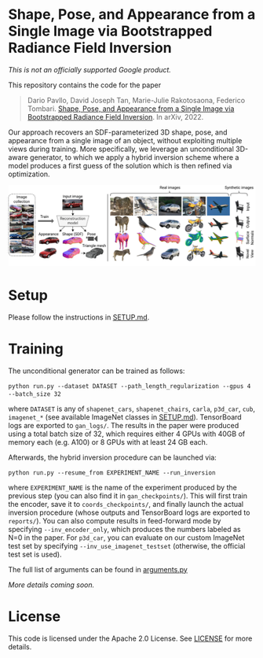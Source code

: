 # Shape, Pose, and Appearance from a Single Image via Bootstrapped Radiance Field Inversion
*This is not an officially supported Google product.*

This repository contains the code for the paper
> Dario Pavllo, David Joseph Tan, Marie-Julie Rakotosaona, Federico Tombari. [Shape, Pose, and Appearance from a Single Image via Bootstrapped Radiance Field Inversion](https://arxiv.org/abs/2211.11674). In arXiv, 2022.

Our approach recovers an SDF-parameterized 3D shape, pose, and appearance from a single image of an object, without exploiting multiple views during training. More specifically, we leverage an unconditional 3D-aware generator, to which we apply a hybrid inversion scheme where a model produces a first guess of the solution which is then refined via optimization.

![](images/teaser.jpg)

# Setup
Please follow the instructions in [SETUP.md](SETUP.md).

# Training
The unconditional generator can be trained as follows:
```
python run.py --dataset DATASET --path_length_regularization --gpus 4 --batch_size 32
```
where `DATASET` is any of `shapenet_cars`, `shapenet_chairs`, `carla`, `p3d_car`, `cub`, `imagenet_*` (see available ImageNet classes in [SETUP.md](SETUP.md)). TensorBoard logs are exported to `gan_logs/`. The results in the paper were produced using a total batch size of 32, which requires either 4 GPUs with 40GB of memory each (e.g. A100) or 8 GPUs with at least 24 GB each.

Afterwards, the hybrid inversion procedure can be launched via:
```
python run.py --resume_from EXPERIMENT_NAME --run_inversion
```
where `EXPERIMENT_NAME` is the name of the experiment produced by the previous step (you can also find it in `gan_checkpoints/`). This will first train the encoder, save it to `coords_checkpoints/`, and finally launch the actual inversion procedure (whose outputs and TensorBoard logs are exported to `reports/`). You can also compute results in feed-forward mode by specifying `--inv_encoder_only`, which produces the numbers labeled as N=0 in the paper. For `p3d_car`, you can evaluate on our custom ImageNet test set by specifying `--inv_use_imagenet_testset` (otherwise, the official test set is used).

The full list of arguments can be found in [arguments.py](arguments.py)

*More details coming soon.*

# License
This code is licensed under the Apache 2.0 License. See [LICENSE](LICENSE) for more details.